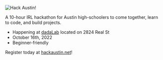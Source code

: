 ![Hack Austin!](https://user-images.githubusercontent.com/19589006/186684399-2af58af3-0a49-4c39-b2d2-373ecdb90a90.png)

A 10-hour IRL hackathon for Austin high-schoolers to come together, learn to code, and build projects.

- Happening at [dadaLab](https://dadalab.io) located on 2824 Real St
- October 16th, 2022
- Beginner-friendly

Register today at [hackaustin.net](https://hackaustin.net)!
